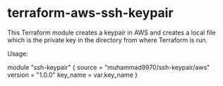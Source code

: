 # terraform-aws-ssh-keypair
This Terraform module creates a keypair in AWS and creates a local file which is the private key in the directory from where Terraform is run.

Usage:

module "ssh-keypair" {
  source    = "muhammad9970/ssh-keypair/aws"
  version = "1.0.0"
  key_name = var.key_name
}
